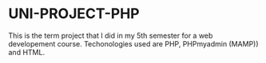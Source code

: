 # UNI-PROJECT-PHP
This is the term project that I did in my 5th semester for a web developement course. Techonologies used are PHP, PHPmyadmin (MAMP)) and HTML. 
